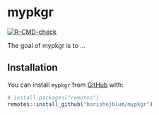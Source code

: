 
<!-- README.md is generated from README.Rmd. Please edit that file -->

# mypkgr

<!-- badges: start -->

[![R-CMD-check](https://github.com/borishejblum/mypkgr/actions/workflows/R-CMD-check.yaml/badge.svg)](https://github.com/borishejblum/mypkgr/actions/workflows/R-CMD-check.yaml)
<!-- badges: end -->

The goal of mypkgr is to …

## Installation

You can install `mypkgr` from [GitHub](https://github.com/) with:

``` r
# install.packages("remotes")
remotes::install_github("borishejblum/mypkgr")
```
